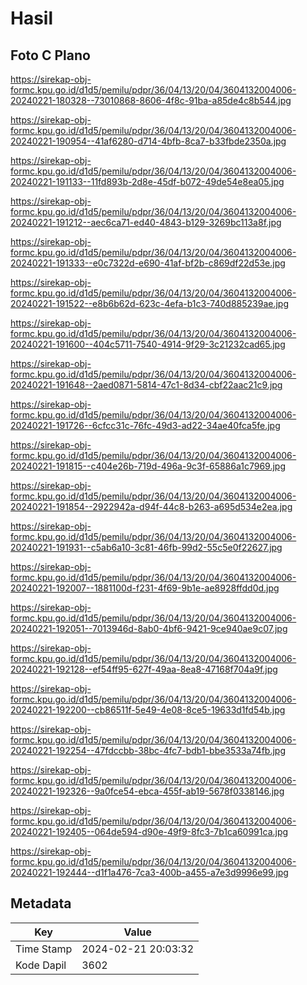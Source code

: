 # Hasil

## Foto C Plano

https://sirekap-obj-formc.kpu.go.id/d1d5/pemilu/pdpr/36/04/13/20/04/3604132004006-20240221-180328--73010868-8606-4f8c-91ba-a85de4c8b544.jpg

https://sirekap-obj-formc.kpu.go.id/d1d5/pemilu/pdpr/36/04/13/20/04/3604132004006-20240221-190954--41af6280-d714-4bfb-8ca7-b33fbde2350a.jpg

https://sirekap-obj-formc.kpu.go.id/d1d5/pemilu/pdpr/36/04/13/20/04/3604132004006-20240221-191133--11fd893b-2d8e-45df-b072-49de54e8ea05.jpg

https://sirekap-obj-formc.kpu.go.id/d1d5/pemilu/pdpr/36/04/13/20/04/3604132004006-20240221-191212--aec6ca71-ed40-4843-b129-3269bc113a8f.jpg

https://sirekap-obj-formc.kpu.go.id/d1d5/pemilu/pdpr/36/04/13/20/04/3604132004006-20240221-191333--e0c7322d-e690-41af-bf2b-c869df22d53e.jpg

https://sirekap-obj-formc.kpu.go.id/d1d5/pemilu/pdpr/36/04/13/20/04/3604132004006-20240221-191522--e8b6b62d-623c-4efa-b1c3-740d885239ae.jpg

https://sirekap-obj-formc.kpu.go.id/d1d5/pemilu/pdpr/36/04/13/20/04/3604132004006-20240221-191600--404c5711-7540-4914-9f29-3c21232cad65.jpg

https://sirekap-obj-formc.kpu.go.id/d1d5/pemilu/pdpr/36/04/13/20/04/3604132004006-20240221-191648--2aed0871-5814-47c1-8d34-cbf22aac21c9.jpg

https://sirekap-obj-formc.kpu.go.id/d1d5/pemilu/pdpr/36/04/13/20/04/3604132004006-20240221-191726--6cfcc31c-76fc-49d3-ad22-34ae40fca5fe.jpg

https://sirekap-obj-formc.kpu.go.id/d1d5/pemilu/pdpr/36/04/13/20/04/3604132004006-20240221-191815--c404e26b-719d-496a-9c3f-65886a1c7969.jpg

https://sirekap-obj-formc.kpu.go.id/d1d5/pemilu/pdpr/36/04/13/20/04/3604132004006-20240221-191854--2922942a-d94f-44c8-b263-a695d534e2ea.jpg

https://sirekap-obj-formc.kpu.go.id/d1d5/pemilu/pdpr/36/04/13/20/04/3604132004006-20240221-191931--c5ab6a10-3c81-46fb-99d2-55c5e0f22627.jpg

https://sirekap-obj-formc.kpu.go.id/d1d5/pemilu/pdpr/36/04/13/20/04/3604132004006-20240221-192007--1881100d-f231-4f69-9b1e-ae8928ffdd0d.jpg

https://sirekap-obj-formc.kpu.go.id/d1d5/pemilu/pdpr/36/04/13/20/04/3604132004006-20240221-192051--7013946d-8ab0-4bf6-9421-9ce940ae9c07.jpg

https://sirekap-obj-formc.kpu.go.id/d1d5/pemilu/pdpr/36/04/13/20/04/3604132004006-20240221-192128--ef54ff95-627f-49aa-8ea8-47168f704a9f.jpg

https://sirekap-obj-formc.kpu.go.id/d1d5/pemilu/pdpr/36/04/13/20/04/3604132004006-20240221-192200--cb86511f-5e49-4e08-8ce5-19633d1fd54b.jpg

https://sirekap-obj-formc.kpu.go.id/d1d5/pemilu/pdpr/36/04/13/20/04/3604132004006-20240221-192254--47fdccbb-38bc-4fc7-bdb1-bbe3533a74fb.jpg

https://sirekap-obj-formc.kpu.go.id/d1d5/pemilu/pdpr/36/04/13/20/04/3604132004006-20240221-192326--9a0fce54-ebca-455f-ab19-5678f0338146.jpg

https://sirekap-obj-formc.kpu.go.id/d1d5/pemilu/pdpr/36/04/13/20/04/3604132004006-20240221-192405--064de594-d90e-49f9-8fc3-7b1ca60991ca.jpg

https://sirekap-obj-formc.kpu.go.id/d1d5/pemilu/pdpr/36/04/13/20/04/3604132004006-20240221-192444--d1f1a476-7ca3-400b-a455-a7e3d9996e99.jpg


## Metadata

| Key        | Value               |
| ---------- | ------------------- |
| Time Stamp | 2024-02-21 20:03:32 |
| Kode Dapil | 3602                |



